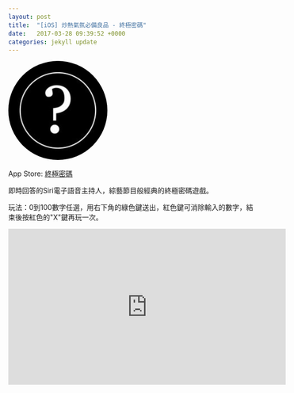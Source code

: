 ```yaml
---
layout: post
title:  "[iOS] 炒熱氣氛必備良品 - 終極密碼"
date:   2017-03-28 09:39:52 +0000
categories: jekyll update
---
```

<img src="/assets/bullsAndCowsGame.jpg" width="200" height="200" style="border-radius:100%">

App Store: [終極密碼][App-Store]

即時回答的Siri電子語音主持人，綜藝節目般經典的終極密碼遊戲。

玩法：0到100數字任選，用右下角的綠色鍵送出，紅色鍵可消除輸入的數字，結束後按紅色的"X"鍵再玩一次。

 
<iframe width="560" height="315" src="https://www.youtube.com/embed/fmulzDRW2gI" frameborder="0" allowfullscreen></iframe>


[App-Store]: https://itunes.apple.com/tw/app/%E7%B5%82%E6%A5%B5%E5%AF%86%E7%A2%BC/id1137017776?l=zh&mt=8

